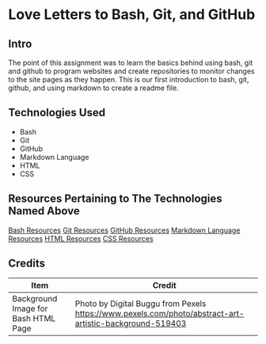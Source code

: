 # Love Letters to Bash, Git, and GitHub
## Intro
The point of this assignment was to learn the basics behind using bash, git and github to program websites and create repositories to monitor changes to the site pages as they happen.  This is our first introduction to bash, git, github, and using markdown to create a readme file.
## Technologies Used
* Bash
* Git
* GitHub
* Markdown Language
* HTML
* CSS

## Resources Pertaining to The Technologies Named Above
[Bash Resources](http://cs.lmu.edu/~ray/notes/bash/)
[Git Resources](https://git-scm.com/)
[GitHub Resources](https://guides.github.com/)
[Markdown Language Resources](https://guides.github.com/features/mastering-markdown/)
[HTML Resources](https://www.w3schools.com/html/default.asp)
[CSS Resources](https://www.w3schools.com/css/default.asp)
## Credits

Item | Credit
---- | ------
Background Image for Bash HTML Page | Photo by Digital Buggu from Pexels https://www.pexels.com/photo/abstract-art-artistic-background-519403